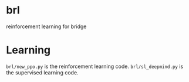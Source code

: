 # brl
reinforcement learning for bridge

# Learning
`brl/new_ppo.py` is the reinforcement learning code.
`brl/sl_deepmind.py` is the supervised learning code.
